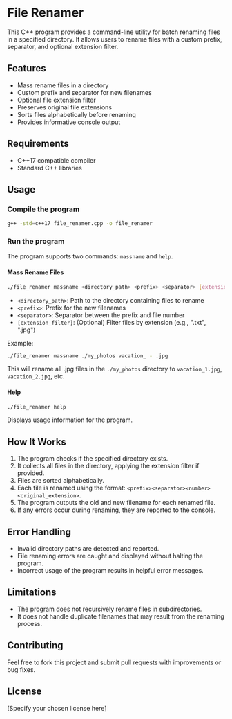 # File Renamer

This C++ program provides a command-line utility for batch renaming files in a specified directory. It allows users to rename files with a custom prefix, separator, and optional extension filter.

## Features

- Mass rename files in a directory
- Custom prefix and separator for new filenames
- Optional file extension filter
- Preserves original file extensions
- Sorts files alphabetically before renaming
- Provides informative console output

## Requirements

- C++17 compatible compiler
- Standard C++ libraries

## Usage

### Compile the program

```bash
g++ -std=c++17 file_renamer.cpp -o file_renamer
```

### Run the program

The program supports two commands: `massname` and `help`.

#### Mass Rename Files

```bash
./file_renamer massname <directory_path> <prefix> <separator> [extension_filter]
```

- `<directory_path>`: Path to the directory containing files to rename
- `<prefix>`: Prefix for the new filenames
- `<separator>`: Separator between the prefix and file number
- `[extension_filter]`: (Optional) Filter files by extension (e.g., ".txt", ".jpg")

Example:
```bash
./file_renamer massname ./my_photos vacation_ - .jpg
```
This will rename all .jpg files in the `./my_photos` directory to `vacation_1.jpg`, `vacation_2.jpg`, etc.

#### Help

```bash
./file_renamer help
```
Displays usage information for the program.

## How It Works

1. The program checks if the specified directory exists.
2. It collects all files in the directory, applying the extension filter if provided.
3. Files are sorted alphabetically.
4. Each file is renamed using the format: `<prefix><separator><number><original_extension>`.
5. The program outputs the old and new filename for each renamed file.
6. If any errors occur during renaming, they are reported to the console.

## Error Handling

- Invalid directory paths are detected and reported.
- File renaming errors are caught and displayed without halting the program.
- Incorrect usage of the program results in helpful error messages.

## Limitations

- The program does not recursively rename files in subdirectories.
- It does not handle duplicate filenames that may result from the renaming process.

## Contributing

Feel free to fork this project and submit pull requests with improvements or bug fixes.

## License

[Specify your chosen license here]
